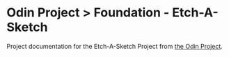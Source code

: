 # Odin Project > Foundation - Etch-A-Sketch
Project documentation for the Etch-A-Sketch Project from [the Odin Project](https://www.theodinproject.com/).